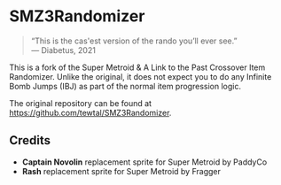 # SMZ3Randomizer

> “This is the cas'est version of the rando you’ll ever see.” \
>— Diabetus, 2021

This is a fork of the Super Metroid &amp; A Link to the Past Crossover Item Randomizer. 
Unlike the original, it does not expect you to do any Infinite Bomb Jumps (IBJ) as part of the normal item progression logic.

The original repository can be found at <https://github.com/tewtal/SMZ3Randomizer>.

## Credits
- **Captain Novolin** replacement sprite for Super Metroid by PaddyCo
- **Rash** replacement sprite for Super Metroid by Fragger